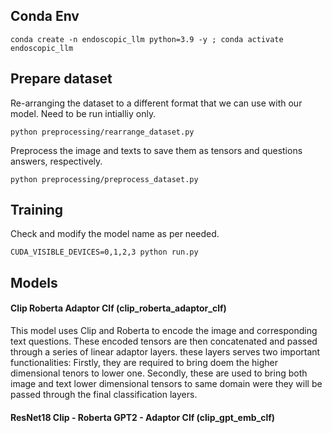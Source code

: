 ## Conda Env

```
conda create -n endoscopic_llm python=3.9 -y ; conda activate endoscopic_llm
```

## Prepare dataset

Re-arranging the dataset to a different format that we can use with our model.
Need to be run intialliy only. 
```
python preprocessing/rearrange_dataset.py
```

Preprocess the image and texts to save them as tensors and questions answers, respectively. 
```
python preprocessing/preprocess_dataset.py
```
## Training
Check and modify the model name as per needed.
```
CUDA_VISIBLE_DEVICES=0,1,2,3 python run.py
```

## Models

#### Clip Roberta Adaptor Clf (clip_roberta_adaptor_clf)
This model uses Clip and Roberta to encode the image and corresponding text questions. These encoded tensors are then concatenated and passed through a series of linear adaptor layers. these layers serves two important functionalities: Firstly, they are required to bring doem the higher dimensional tenors to lower one. Secondly, these are used to bring both image and text lower dimensional tensors to same domain were they will be passed through the final classification layers.

#### ResNet18 Clip - Roberta GPT2 - Adaptor Clf (clip_gpt_emb_clf)
